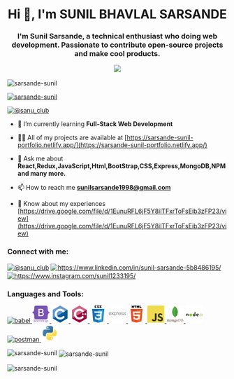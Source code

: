 
<h1 align="center">Hi 👋, I'm SUNIL BHAVLAL SARSANDE</h1>

<h3 align="center">I'm Sunil Sarsande, a technical enthusiast who doing web development. Passionate to contribute open-source projects and make cool products.</h3>
<p align="center" ><img 
 src="https://media2.giphy.com/media/xT9IgzoKnwFNmISR8I/giphy.gif?cid=ecf05e476ty63elkc87d1j5y4kqyldkf0jnxnx13dx800ws2&rid=giphy.gif&ct=g" width="500px"/></p>
<p align="left"> <img src="https://komarev.com/ghpvc/?username=sarsande-sunil&label=Profile%20views&color=0e75b6&style=flat" alt="sarsande-sunil" /> </p>

<p align="left"> <a href="https://github.com/ryo-ma/github-profile-trophy"><img src="https://github-profile-trophy.vercel.app/?username=sarsande-sunil" alt="sarsande-sunil" /></a> </p>

<p align="left"> <a href="https://twitter.com/@sanu_club" target="blank"><img src="https://img.shields.io/twitter/follow/@sanu_club?logo=twitter&style=for-the-badge" alt="@sanu_club" /></a> </p>

- 🌱 I’m currently learning **Full-Stack Web Development**

- 👨‍💻 All of my projects are available at [https://sarsande-sunil-portfolio.netlify.app/](https://sarsande-sunil-portfolio.netlify.app/)

- 💬 Ask me about **React,Redux,JavaScript,Html,BootStrap,CSS,Express,MongoDB,NPM and many more.**

- 📫 How to reach me **sunilsarsande1998@gmail.com**

- 📄 Know about my experiences [https://drive.google.com/file/d/1EunuRFL6jF5Y8ilTFxrToFsEib3zFP23/view](https://drive.google.com/file/d/1EunuRFL6jF5Y8ilTFxrToFsEib3zFP23/view)

<h3 align="left">Connect with me:</h3>
<p align="left">
<a href="https://twitter.com/@sanu_club" target="blank"><img align="center" src="https://raw.githubusercontent.com/rahuldkjain/github-profile-readme-generator/master/src/images/icons/Social/twitter.svg" alt="@sanu_club" height="30" width="40" /></a>
<a href="https://linkedin.com/in/https://www.linkedin.com/in/sunil-sarsande-5b8486195/" target="blank"><img align="center" src="https://raw.githubusercontent.com/rahuldkjain/github-profile-readme-generator/master/src/images/icons/Social/linked-in-alt.svg" alt="https://www.linkedin.com/in/sunil-sarsande-5b8486195/" height="30" width="40" /></a>
<a href="https://instagram.com/https://www.instagram.com/sunil1233195/" target="blank"><img align="center" src="https://raw.githubusercontent.com/rahuldkjain/github-profile-readme-generator/master/src/images/icons/Social/instagram.svg" alt="https://www.instagram.com/sunil1233195/" height="30" width="40" /></a>
</p>

<h3 align="left">Languages and Tools:</h3>
<p align="left"> <a href="https://babeljs.io/" target="_blank" rel="noreferrer"> <img src="https://www.vectorlogo.zone/logos/babeljs/babeljs-icon.svg" alt="babel" width="40" height="40"/> </a> <a href="https://getbootstrap.com" target="_blank" rel="noreferrer"> <img src="https://raw.githubusercontent.com/devicons/devicon/master/icons/bootstrap/bootstrap-plain-wordmark.svg" alt="bootstrap" width="40" height="40"/> </a> <a href="https://www.cprogramming.com/" target="_blank" rel="noreferrer"> <img src="https://raw.githubusercontent.com/devicons/devicon/master/icons/c/c-original.svg" alt="c" width="40" height="40"/> </a> <a href="https://www.w3schools.com/cpp/" target="_blank" rel="noreferrer"> <img src="https://raw.githubusercontent.com/devicons/devicon/master/icons/cplusplus/cplusplus-original.svg" alt="cplusplus" width="40" height="40"/> </a> <a href="https://www.w3schools.com/css/" target="_blank" rel="noreferrer"> <img src="https://raw.githubusercontent.com/devicons/devicon/master/icons/css3/css3-original-wordmark.svg" alt="css3" width="40" height="40"/> </a> <a href="https://expressjs.com" target="_blank" rel="noreferrer"> <img src="https://raw.githubusercontent.com/devicons/devicon/master/icons/express/express-original-wordmark.svg" alt="express" width="40" height="40"/> </a> <a href="https://www.w3.org/html/" target="_blank" rel="noreferrer"> <img src="https://raw.githubusercontent.com/devicons/devicon/master/icons/html5/html5-original-wordmark.svg" alt="html5" width="40" height="40"/> </a> <a href="https://developer.mozilla.org/en-US/docs/Web/JavaScript" target="_blank" rel="noreferrer"> <img src="https://raw.githubusercontent.com/devicons/devicon/master/icons/javascript/javascript-original.svg" alt="javascript" width="40" height="40"/> </a> <a href="https://www.mongodb.com/" target="_blank" rel="noreferrer"> <img src="https://raw.githubusercontent.com/devicons/devicon/master/icons/mongodb/mongodb-original-wordmark.svg" alt="mongodb" width="40" height="40"/> </a> <a href="https://nodejs.org" target="_blank" rel="noreferrer"> <img src="https://raw.githubusercontent.com/devicons/devicon/master/icons/nodejs/nodejs-original-wordmark.svg" alt="nodejs" width="40" height="40"/> </a> <a href="https://postman.com" target="_blank" rel="noreferrer"> <img src="https://www.vectorlogo.zone/logos/getpostman/getpostman-icon.svg" alt="postman" width="40" height="40"/> </a> <a href="https://www.python.org" target="_blank" rel="noreferrer"> <img src="https://raw.githubusercontent.com/devicons/devicon/master/icons/python/python-original.svg" alt="python" width="40" height="40"/> </a> </p>

<p><img align="left" src="https://github-readme-stats.vercel.app/api/top-langs?username=sarsande-sunil&show_icons=true&locale=en&layout=compact" alt="sarsande-sunil" /></p>

<p>&nbsp;<img align="center" src="https://github-readme-stats.vercel.app/api?username=sarsande-sunil&show_icons=true&locale=en" alt="sarsande-sunil" /></p>

<p><img align="center" src="https://github-readme-streak-stats.herokuapp.com/?user=sarsande-sunil&" alt="sarsande-sunil" /></p>
